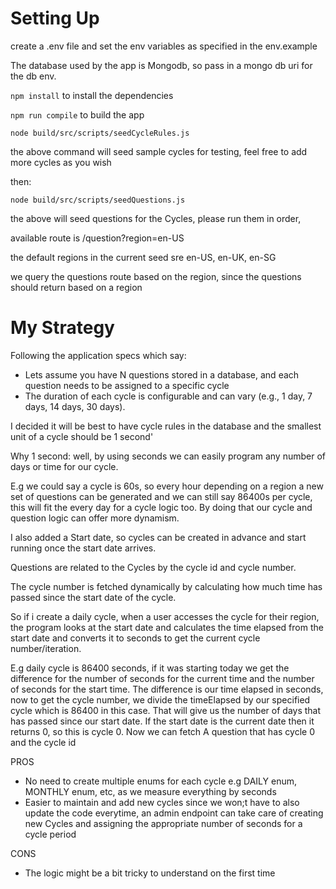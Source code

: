 # Setting Up

create a .env file and set the env variables as specified in the env.example

The database used by the app is Mongodb, so pass in a mongo db uri for the db env.

`npm install` to install the dependencies

`npm run compile` to build the app

```
node build/src/scripts/seedCycleRules.js
```

the above command will seed sample cycles for testing, feel free to add more cycles as you wish

then:

`node build/src/scripts/seedQuestions.js`

the above will seed questions for the Cycles, please run them in order,

available route is /question?region=en-US

the default regions in the current seed sre en-US, en-UK, en-SG

we query the questions route based on the region, since the questions should return based on a region

# My Strategy

Following the application specs which say:

- Lets assume you have N questions stored in a database, and each question needs to be assigned to a specific cycle
- The duration of each cycle is configurable and can vary (e.g., 1 day, 7 days, 14 days, 30 days).

I decided it will be best to have cycle rules in the database and the smallest unit of a cycle should be 1 second'

Why 1 second: well, by using seconds we can easily program any number of days or time for our cycle.

E.g we could say a cycle is 60s, so every hour depending on a region a new set of questions can be generated and we can still say 86400s per cycle, this will fit the every day for a cycle logic too. By doing that our cycle and question logic can offer more dynamism.

I also added a Start date, so cycles can be created in advance and start running once the start date arrives.

Questions are related to the Cycles by the cycle id and cycle number.

The cycle number is fetched dynamically by calculating how much time has passed since the start date of the cycle.

So if i create a daily cycle, when a user accesses the cycle for their region, the program looks at the start date and calculates the time elapsed from the start date and converts it to seconds to get the current cycle number/iteration.

E.g daily cycle is 86400 seconds, if it was starting today we get the difference for the number of seconds for the current time and the number of seconds for the start time. The difference is our time elapsed in seconds, now to get the cycle number, we divide the timeElapsed by our specified cycle which is 86400 in this case. That will give us the number of days that has passed since our start date. If the start date is the current date then it returns 0, so this is cycle 0. Now we can fetch A question that has cycle 0 and the cycle id

PROS

- No need to create multiple enums for each cycle e.g DAILY enum, MONTHLY enum, etc, as we measure everything by seconds
- Easier to maintain and add new cycles since we won;t have to also update the code everytime, an admin endpoint can take care of creating new Cycles and assigning the appropriate number of seconds for a cycle period

CONS

- The logic might be a bit tricky to understand on the first time
